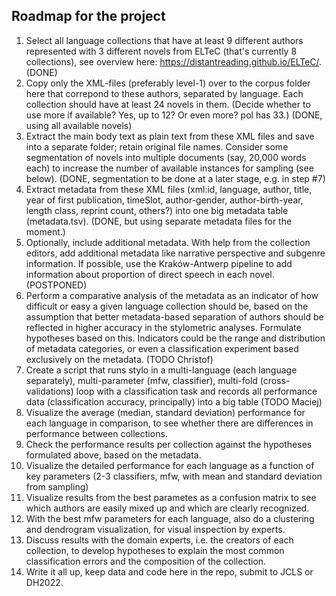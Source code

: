 ## Roadmap for the project

1. Select all language collections that have at least 9 different authors represented with 3 different novels from ELTeC (that's currently 8 collections), see overview here: https://distantreading.github.io/ELTeC/. (DONE)
2. Copy only the XML-files (preferably level-1) over to the corpus folder here that correpond to these authors, separated by language. Each collection should have at least 24 novels in them. (Decide whether to use more if available? Yes, up to 12? Or even more? pol has 33.) (DONE, using all available novels)
3. Extract the main body text as plain text from these XML files and save into a separate folder; retain original file names. Consider some segmentation of novels into multiple documents (say, 20,000 words each) to increase the number of available instances for sampling (see below). (DONE, segmentation to be done at a later stage, e.g. in step #7) 
4. Extract metadata from these XML files (xml:id, language, author, title, year of first publication, timeSlot, author-gender, author-birth-year, length class, reprint count, others?) into one big metadata table (metadata.tsv). (DONE, but using separate metadata files for the moment.) 
5. Optionally, include additional metadata. With help from the collection editors, add additional metadata like narrative perspective and subgenre information. If possible, use the Kraków-Antwerp pipeline to add information about proportion of direct speech in each novel. (POSTPONED)
6. Perform a comparative analysis of the metadata as an indicator of how difficult or easy a given language collection should be, based on the assumption that better metadata-based separation of authors should be reflected in higher accuracy in the stylometric analyses. Formulate hypotheses based on this. Indicators could be the range and distribution of metadata categories, or even a classification experiment based exclusively on the metadata.  (TODO Christof)
7. Create a script that runs stylo in a multi-language (each language separately), multi-parameter (mfw, classifier), multi-fold (cross-validations) loop with a classification task and records all performance data (classification accuracy, principally) into a big table (TODO Maciej)
8. Visualize the average (median, standard deviation) performance for each language in comparison, to see whether there are differences in performance between collections. 
9. Check the performance results per collection against the hypotheses formulated above, based on the metadata. 
10. Visualize the detailed performance for each language as a function of key parameters (2-3 classifiers, mfw, with mean and standard deviation from sampling)
11. Visualize results from the best parametes as a confusion matrix to see which authors are easily mixed up and which are clearly recognized. 
12. With the best mfw parameters for each language, also do a clustering and dendrogram visualization, for visual inspection by experts. 
13. Discuss results with the domain experts, i.e. the creators of each collection, to develop hypotheses to explain the most common classification errors and the composition of the collection. 
14. Write it all up, keep data and code here in the repo, submit to JCLS or DH2022. 
